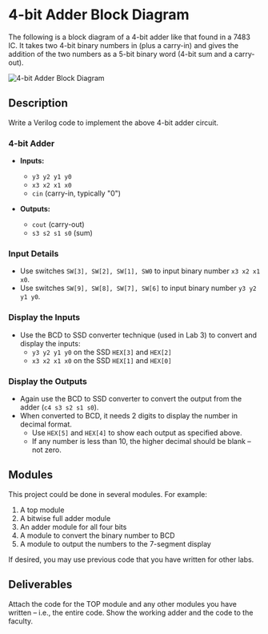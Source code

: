 # 4-bit Adder Block Diagram

The following is a block diagram of a 4-bit adder like that found in a 7483 IC. It takes two 4-bit binary numbers 
in (plus a carry-in) and gives the addition of the two numbers as a 5-bit binary word (4-bit sum and a carry-out).

![4-bit Adder Block Diagram](/d/devops/Screenshot%202024-07-09%20221354.png)

## Description

Write a Verilog code to implement the above 4-bit adder circuit.

### 4-bit Adder 
- **Inputs:**
  - `y3 y2 y1 y0`
  - `x3 x2 x1 x0`
  - `cin` (carry-in, typically "0")

- **Outputs:**
  - `cout` (carry-out)
  - `s3 s2 s1 s0` (sum)

### Input Details
- Use switches `SW[3], SW[2], SW[1], SW0` to input binary number `x3 x2 x1 x0`.
- Use switches `SW[9], SW[8], SW[7], SW[6]` to input binary number `y3 y2 y1 y0`.

### Display the Inputs
- Use the BCD to SSD converter technique (used in Lab 3) to convert and display the inputs:
  - `y3 y2 y1 y0` on the SSD `HEX[3]` and `HEX[2]`
  - `x3 x2 x1 x0` on the SSD `HEX[1]` and `HEX[0]`

### Display the Outputs
- Again use the BCD to SSD converter to convert the output from the adder (`c4 s3 s2 s1 s0`). 
- When converted to BCD, it needs 2 digits to display the number in decimal format.
  - Use `HEX[5]` and `HEX[4]` to show each output as specified above. 
  - If any number is less than 10, the higher decimal should be blank – not zero.

## Modules
This project could be done in several modules. For example:
1. A top module
2. A bitwise full adder module
3. An adder module for all four bits
4. A module to convert the binary number to BCD
5. A module to output the numbers to the 7-segment display

If desired, you may use previous code that you have written for other labs.

## Deliverables
Attach the code for the TOP module and any other modules you have written – i.e., the entire code. Show the working adder and the code to the faculty.

